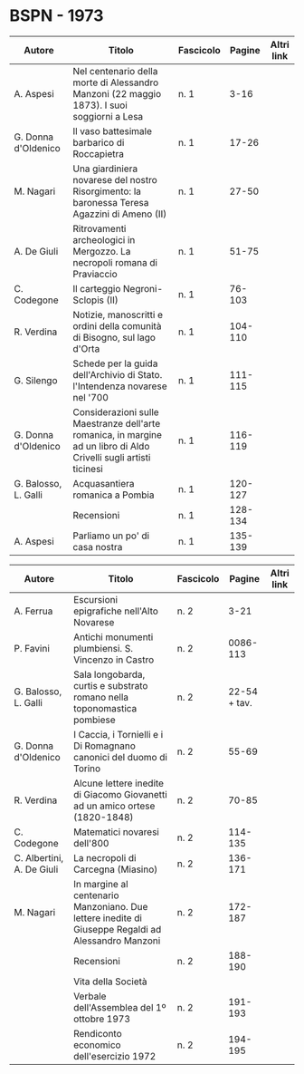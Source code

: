 # BSPN - 1973

| Autore               | Titolo                                                                                                             | Fascicolo | Pagine  | Altri link |
|----------------------|--------------------------------------------------------------------------------------------------------------------|-----------|---------|------------|
| A. Aspesi            | Nel centenario della morte di Alessandro Manzoni (22 maggio 1873). I suoi soggiorni a Lesa                         | n. 1      | 3-16    |            |
| G. Donna d'Oldenico  | Il vaso battesimale barbarico di Roccapietra                                                                       | n. 1      | 17-26   |            |
| M. Nagari            | Una giardiniera novarese del nostro Risorgimento: la baronessa Teresa Agazzini di Ameno (II)                       | n. 1      | 27-50   |            |
| A. De Giuli          | Ritrovamenti archeologici in Mergozzo. La necropoli romana di Praviaccio                                           | n. 1      | 51-75   |            |
| C. Codegone          | Il carteggio Negroni-Sclopis (II)                                                                                  | n. 1      | 76-103  |            |
| R. Verdina           | Notizie, manoscritti e ordini della comunità di Bisogno, sul lago d'Orta                                           | n. 1      | 104-110 |            |
| G. Silengo           | Schede per la guida dell'Archivio di Stato. l'Intendenza novarese nel '700                                         | n. 1      | 111-115 |            |
| G. Donna d'Oldenico  | Considerazioni sulle Maestranze dell'arte romanica, in margine ad un libro di Aldo Crivelli sugli artisti ticinesi | n. 1      | 116-119 |            |
| G. Balosso, L. Galli | Acquasantiera romanica a Pombia                                                                                    | n. 1      | 120-127 |            |
|                      | Recensioni                                                                                                         | n. 1      | 128-134 |            |
| A. Aspesi            | Parliamo un po' di casa nostra                                                                                     | n. 1      | 135-139 |            |

| Autore                    | Titolo                                                                                             | Fascicolo | Pagine       | Altri link |
|---------------------------|----------------------------------------------------------------------------------------------------|-----------|--------------|------------|
| A. Ferrua                 | Escursioni epigrafiche nell'Alto Novarese                                                          | n. 2      | 3-21         |            |
| P. Favini                 | Antichi monumenti plumbiensi. S. Vincenzo in Castro                                                | n. 2      | 0086-113     |            |
| G. Balosso, L. Galli      | Sala longobarda, curtis e substrato romano nella toponomastica pombiese                            | n. 2      | 22-54 + tav. |            |
| G. Donna d'Oldenico       | I Caccia, i Tornielli e i Di Romagnano canonici del duomo di Torino                                | n. 2      | 55-69        |            |
| R. Verdina                | Alcune lettere inedite di Giacomo Giovanetti ad un amico ortese (1820-1848)                        | n. 2      | 70-85        |            |
| C. Codegone               | Matematici novaresi dell'800                                                                       | n. 2      | 114-135      |            |
| C. Albertini, A. De Giuli | La necropoli di Carcegna (Miasino)                                                                 | n. 2      | 136-171      |            |
| M. Nagari                 | In margine al centenario Manzoniano. Due lettere inedite di Giuseppe Regaldi ad Alessandro Manzoni | n. 2      | 172-187      |            |
|                           | Recensioni                                                                                         | n. 2      | 188-190      |            |
|                           | Vita della Società                                                                                 |           |              |            |
|                           | Verbale dell'Assemblea del 1º ottobre 1973                                                         | n. 2      | 191-193      |            |
|                           | Rendiconto economico dell'esercizio 1972                                                           | n. 2      | 194-195      |            |
